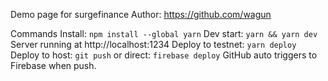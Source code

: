 Demo page for surgefinance
Author: https://github.com/wagun

Commands
Install:                `npm install --global yarn`
Dev start:              `yarn && yarn dev`                              Server running at http://localhost:1234
Deploy to testnet:      `yarn deploy`
Deploy to host:         `git push` or direct: `firebase deploy`         GitHub auto triggers to Firebase when push.